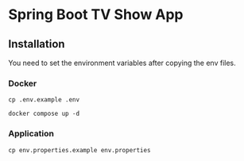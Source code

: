 # Spring Boot TV Show App

## Installation

You need to set the environment variables after copying the env files.

### Docker

```shell
cp .env.example .env
```

```shell
docker compose up -d
```

### Application

```shell
cp env.properties.example env.properties
```